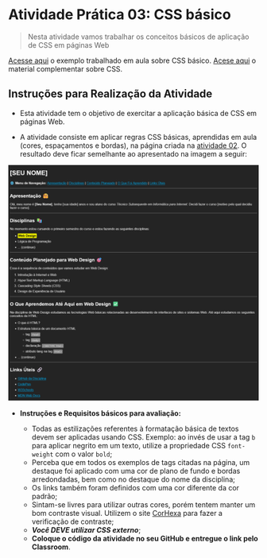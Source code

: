 # Atividade Prática 03: CSS básico

> Nesta atividade vamos trabalhar os conceitos básicos de aplicação de CSS em páginas Web

[Acesse aqui](./../../../Exemplos/HTML-CSS/ex07/) o exemplo trabalhado em aula sobre CSS básico.
[Acese aqui](https://classroom.google.com/c/NjU1Mjk5ODUyMjY3/m/NjY2MTAyMTE5MzM1/details) o material complementar sobre CSS.

<a id="inst"></a>
## Instruções para Realização da Atividade

- Esta atividade tem o objetivo de exercitar a aplicação básica de CSS em páginas Web.

- A atividade consiste em aplicar regras CSS básicas, aprendidas em aula (cores, espaçamentos e bordas), na página criada na [atividade 02](./../atv02/). O resultado deve ficar semelhante ao apresentado na imagem a seguir:

<div align="center">
    <img src="./img-instrucoes/img-atv03.png">
</div>

- **Instruções e Requisitos básicos para avaliação:**

    - Todas as estilizações referentes à formatação básica de textos devem ser aplicadas usando CSS. Exemplo: ao invés de usar a tag `b` para aplicar negrito em um texto, utilize a propriedade CSS `font-weight` com o valor `bold`;
    - Perceba que em todos os exemplos de tags citadas na página, um destaque foi aplicado com uma cor de plano de fundo e bordas arredondadas, bem como no destaque do nome da disciplina;
    - Os links também foram definidos com uma cor diferente da cor padrão;
    - Sintam-se livres para utilizar outras cores, porém tentem manter um bom contraste visual. Utilizem o site [CorHexa](https://corhexa.com/verificador-contraste) para fazer a verificação de contraste;
    - ***Você DEVE utilizar CSS externo***;
    - **Coloque o código da atividade no seu GitHub e entregue o link pelo Classroom**.

